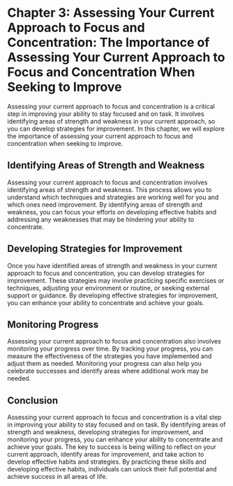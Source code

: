 Chapter 3: Assessing Your Current Approach to Focus and Concentration: The Importance of Assessing Your Current Approach to Focus and Concentration When Seeking to Improve
===========================================================================================================================================================================

Assessing your current approach to focus and concentration is a critical step in improving your ability to stay focused and on task. It involves identifying areas of strength and weakness in your current approach, so you can develop strategies for improvement. In this chapter, we will explore the importance of assessing your current approach to focus and concentration when seeking to improve.

Identifying Areas of Strength and Weakness
------------------------------------------

Assessing your current approach to focus and concentration involves identifying areas of strength and weakness. This process allows you to understand which techniques and strategies are working well for you and which ones need improvement. By identifying areas of strength and weakness, you can focus your efforts on developing effective habits and addressing any weaknesses that may be hindering your ability to concentrate.

Developing Strategies for Improvement
-------------------------------------

Once you have identified areas of strength and weakness in your current approach to focus and concentration, you can develop strategies for improvement. These strategies may involve practicing specific exercises or techniques, adjusting your environment or routine, or seeking external support or guidance. By developing effective strategies for improvement, you can enhance your ability to concentrate and achieve your goals.

Monitoring Progress
-------------------

Assessing your current approach to focus and concentration also involves monitoring your progress over time. By tracking your progress, you can measure the effectiveness of the strategies you have implemented and adjust them as needed. Monitoring your progress can also help you celebrate successes and identify areas where additional work may be needed.

Conclusion
----------

Assessing your current approach to focus and concentration is a vital step in improving your ability to stay focused and on task. By identifying areas of strength and weakness, developing strategies for improvement, and monitoring your progress, you can enhance your ability to concentrate and achieve your goals. The key to success is being willing to reflect on your current approach, identify areas for improvement, and take action to develop effective habits and strategies. By practicing these skills and developing effective habits, individuals can unlock their full potential and achieve success in all areas of life.
